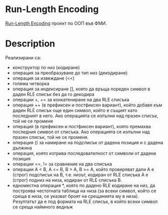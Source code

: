 # Run-Length Encoding
[Run-Length Encoding](https://en.wikipedia.org/wiki/Run-length_encoding) проект по ООП във ФМИ.

# Description
Реализирани са:
- конструктор по низ (кодиране)
- операция за преобразуване до тип низ (декодиране)
- операция за извеждане (<<)
- голяма четворка
- операция за индексиране [], която да връща пореден символ в даден RLE списък
без да го декодира
- операции +, += за конкатениране на два RLE списъка
- операция ++ (в префиксен и постфиксен вариант), който добавя към даден RLE
списък още един символ, който е същият като последният в него. Ако операцията
се изпълни над празен списък, той не се променя
- операция (в префиксен и постфиксен вариант), която премахва последния
символ от списъка. Ако операцията се изпълни над празен списък, той не се
променя.
- операция () за намиране на подсписък от дадена позиция и с дадена дължина
- операция, която изтрива последователност от символи от дадена позиция
- операции ==, != за сравнение на два списъка
- операции A < B, A <= B, B > A, B >= A, който проверяват дали A e (строг) подсписък
на B, т.е. низът, кодиран от RLE списъка A е (строг) подниз на низа, кодиран от
RLE списъка B.
- едноместна операция *, която по дадено RLE кодиране на низ, да построява
честотната таблица на низа (за всеки символ, който се среща в низа, се указват
броят на срещанията му в низа). Резултатът да е под формата на RLE списък, в
който всеки символ се среща наймного
веднъж
